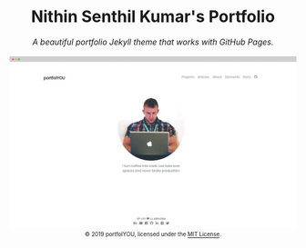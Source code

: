 <div align="center">
    <h1>Nithin Senthil Kumar's Portfolio</h1>
    <i>A beautiful portfolio Jekyll theme that works with GitHub Pages.</i>
    <br><br>
    <img src="screenshot.gif">
    <sub><sup>© 2019 portfolYOU, licensed under the <a href="./LICENSE">MIT License</a>.</sup></sub>
</div>
